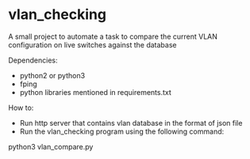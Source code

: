 # vlan_checking
A small project to automate a task to compare the current VLAN configuration on live switches against the database

Dependencies:
- python2 or python3
- fping
- python libraries mentioned in requirements.txt

How to:
- Run http server that contains vlan database in the format of json file
- Run the vlan_checking program using the following command:

python3 vlan_compare.py



